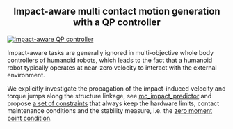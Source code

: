 

## <center>Impact-aware multi contact motion generation with a QP controller</center>


[![Impact-aware QP controller](https://img.youtube.com/vi/K9ar8tsPN8s/0.jpg)](https://www.youtube.com/watch?v=K9ar8tsPN8s)
 
Impact-aware tasks are generally ignored in multi-objective whole body controllers of humanoid robots, which leads to the fact that a humanoid robot typically operates at
near-zero velocity to interact with the external environment. 

We explicitly investigate the propagation of the impact-induced velocity and torque jumps along the structure linkage, see [mc_impact_predictor](https://github.com/wyqsnddd/mc_impact_predictor) and propose [a set of constraints](https://github.com/wyqsnddd/mc_impact_constraints) that always keep the hardware limits,
contact maintenance conditions and the stability measure, i.e. the [zero moment point condition](doc/zmp.md). 
